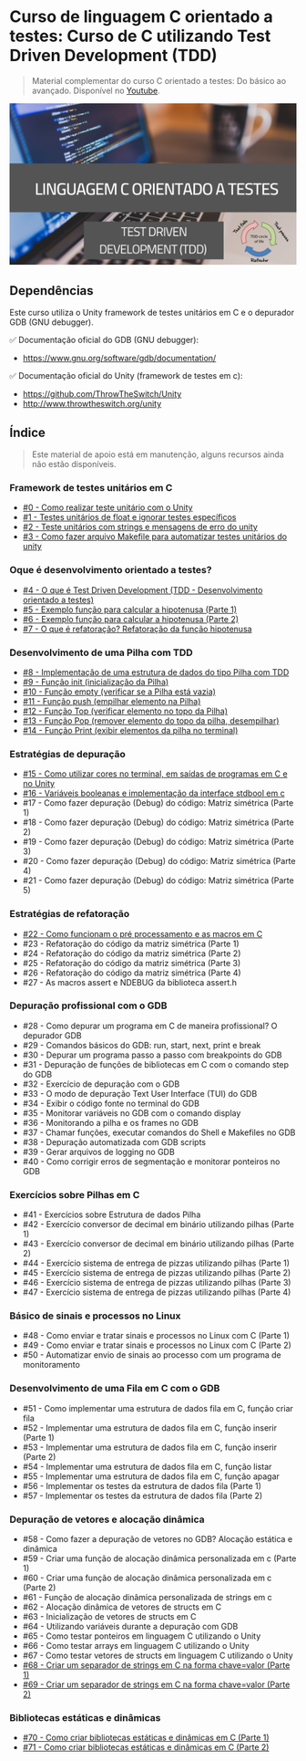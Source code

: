 # Curso de linguagem C orientado a testes: Curso de C utilizando Test Driven Development (TDD)

> Material complementar do curso C orientado a testes: Do básico ao avançado. Disponível no [Youtube](https://www.youtube.com/watch?v=WDf6UWpKR60&list=PLLCFxfe9wkl-7q7q7s9e6qYo43oLB60I3&index=1&t=29s).

<img src="https://github.com/Geofisicando/C-orientado-a-testes/blob/main/C_orientado_a_testes.png" width=800>

## Dependências

Este curso utiliza o Unity framework de testes unitários em C e o depurador GDB (GNU debugger).

✅ Documentação oficial do GDB (GNU debugger): 
- https://www.gnu.org/software/gdb/documentation/

✅ Documentação oficial do Unity (framework de testes em c):  
- https://github.com/ThrowTheSwitch/Unity
- http://www.throwtheswitch.org/unity

## Índice
> Este material de apoio está em manutenção, alguns recursos ainda não estão disponíveis.

### Framework de testes unitários em C
  - [#0 - Como realizar teste unitário com o Unity](https://github.com/Geofisicando/C-orientado-a-testes/blob/main/exemplos/intro/README.md#aula-0---como-realizar-teste-unit%C3%A1rio-com-o-unity)
  - [#1 - Testes unitários de float e ignorar testes específicos](https://github.com/Geofisicando/C-orientado-a-testes/tree/main/exemplos/float_ignore#aula-1---testes-unit%C3%A1rios-de-float-e-ignorar-testes-espec%C3%ADficos)
  - [#2 - Teste unitários com strings e mensagens de erro do unity](https://github.com/Geofisicando/C-orientado-a-testes/tree/main/exemplos/strings_mensagem#aula-2---teste-unit%C3%A1rios-com-strings-e-mensagens-de-erro-do-unity)
  - [#3 - Como fazer arquivo Makefile para automatizar testes unitários do unity](https://github.com/Geofisicando/C-orientado-a-testes/tree/main/exemplos/Makefile_automatizar_testes#aula-3---como-fazer-arquivo-makefile-para-automatizar-testes-unit%C3%A1rios-do-unity)

### Oque é desenvolvimento orientado a testes?

   - [#4 - O que é Test Driven Development (TDD - Desenvolvimento orientado a testes)](https://github.com/Geofisicando/C-orientado-a-testes/tree/main/slides#aula-4---o-que-%C3%A9-test-driven-development-tdd---desenvolvimento-orientado-a-testes)
   - [#5 - Exemplo função para calcular a hipotenusa (Parte 1)](https://github.com/Geofisicando/C-orientado-a-testes/tree/main/exemplos/hipotenusa#aula-5---exemplo-fun%C3%A7%C3%A3o-para-calcular-a-hipotenusa-parte-1)
   - [#6 - Exemplo função para calcular a hipotenusa (Parte 2)](https://github.com/Geofisicando/C-orientado-a-testes/tree/main/exemplos/hipotenusa#aula-6---exemplo-fun%C3%A7%C3%A3o-para-calcular-a-hipotenusa-parte-2)
   - [#7 - O que é refatoração? Refatoração da função hipotenusa](https://github.com/Geofisicando/C-orientado-a-testes/blob/main/slides/README.md#aula-7---o-que-%C3%A9-refatora%C3%A7%C3%A3o-refatora%C3%A7%C3%A3o-da-fun%C3%A7%C3%A3o-hipotenusa)

### Desenvolvimento de uma Pilha com TDD

   - [#8 - Implementação de uma estrutura de dados do tipo Pilha com TDD](https://github.com/Geofisicando/C-orientado-a-testes/tree/main/exemplos/pilha/intro#aula-8---implementa%C3%A7%C3%A3o-de-uma-estrutura-de-dados-do-tipo-pilha-com-tdd)
   - [#9 - Função init (inicialização da Pilha)](https://github.com/Geofisicando/C-orientado-a-testes/tree/main/exemplos/pilha/init#aula-9---fun%C3%A7%C3%A3o-init-inicializa%C3%A7%C3%A3o-da-pilha)
   - [#10 - Função empty (verificar se a Pilha está vazia)](https://github.com/Geofisicando/C-orientado-a-testes/tree/main/exemplos/pilha/empty#aula-10---fun%C3%A7%C3%A3o-empty-verificar-se-a-pilha-est%C3%A1-vazia)
   - [#11 - Função push (empilhar elemento na Pilha)](https://github.com/Geofisicando/C-orientado-a-testes/tree/main/exemplos/pilha/push#aula-11---fun%C3%A7%C3%A3o-push-empilhar-elemento-na-pilha)
   - [#12 - Função Top (verificar elemento no topo da Pilha)](https://github.com/Geofisicando/C-orientado-a-testes/tree/main/exemplos/pilha/top#aula-12---fun%C3%A7%C3%A3o-top-verificar-elemento-no-topo-da-pilha)
   - [#13 - Função Pop (remover elemento do topo da pilha, desempilhar)](https://github.com/Geofisicando/C-orientado-a-testes/tree/main/exemplos/pilha/pop#aula-13---fun%C3%A7%C3%A3o-pop-remover-elemento-do-topo-da-pilha-desempilhar)
   - [#14 - Função Print (exibir elementos da pilha no terminal)](https://github.com/Geofisicando/C-orientado-a-testes/tree/main/exemplos/pilha/final#aula-14---fun%C3%A7%C3%A3o-print-exibir-elementos-da-pilha-no-terminal)

### Estratégias de depuração

   - [#15 - Como utilizar cores no terminal, em saídas de programas em C e no Unity](https://github.com/Geofisicando/C-orientado-a-testes/blob/main/exemplos/unity_output_color/README.md#aula-15---como-utilizar-cores-no-terminal-em-sa%C3%ADdas-de-programas-em-c-e-no-unity)
   - [#16 - Variáveis booleanas e implementação da interface stdbool em c](https://github.com/Geofisicando/C-orientado-a-testes/tree/main/exemplos/stdbool#aula-16---vari%C3%A1veis-booleanas-e-implementa%C3%A7%C3%A3o-da-interface-stdbool-em-c)
   - #17 - Como fazer depuração (Debug) do código: Matriz simétrica (Parte 1)
   - #18 - Como fazer depuração (Debug) do código: Matriz simétrica (Parte 2)
   - #19 - Como fazer depuração (Debug) do código: Matriz simétrica (Parte 3)
   - #20 - Como fazer depuração (Debug) do código: Matriz simétrica (Parte 4)
   - #21 - Como fazer depuração (Debug) do código: Matriz simétrica (Parte 5)

### Estratégias de refatoração

   - [#22 - Como funcionam o pré processamento e as macros em C](https://github.com/Geofisicando/C-orientado-a-testes/tree/main/exemplos/pre_processador#aula-22---como-funcionam-o-pr%C3%A9-processamento-e-as-macros-em-c)
   - #23 - Refatoração do código da matriz simétrica (Parte 1)
   - #24 - Refatoração do código da matriz simétrica (Parte 2)
   - #25 - Refatoração do código da matriz simétrica (Parte 3)
   - #26 - Refatoração do código da matriz simétrica (Parte 4)
   - #27 - As macros assert e NDEBUG da biblioteca assert.h

### Depuração profissional com o GDB

   - #28 - Como depurar um programa em C de maneira profissional? O depurador GDB
   - #29 - Comandos básicos do GDB: run, start, next, print e break
   - #30 - Depurar um programa passo a passo com breakpoints do GDB
   - #31 - Depuração de funções de bibliotecas em C com o comando step do GDB
   - #32 - Exercício de depuração com o GDB
   - #33 - O modo de depuração Text User Interface (TUI) do GDB
   - #34 - Exibir o código fonte no terminal do GDB
   - #35 - Monitorar variáveis no GDB com o comando display
   - #36 - Monitorando a pilha e os frames no GDB
   - #37 - Chamar funções, executar comandos do Shell e Makefiles no GDB
   - #38 - Depuração automatizada com GDB scripts
   - #39 - Gerar arquivos de logging no GDB
   - #40 - Como corrigir erros de segmentação e monitorar ponteiros no GDB

### Exercícios sobre Pilhas em C

   - #41 - Exercícios sobre Estrutura de dados Pilha
   - #42 - Exercício conversor de decimal em binário utilizando pilhas (Parte 1)
   - #43 - Exercício conversor de decimal em binário utilizando pilhas (Parte 2)
   - #44 - Exercício sistema de entrega de pizzas utilizando pilhas (Parte 1)
   - #45 - Exercício sistema de entrega de pizzas utilizando pilhas (Parte 2)
   - #46 - Exercício sistema de entrega de pizzas utilizando pilhas (Parte 3)
   - #47 - Exercício sistema de entrega de pizzas utilizando pilhas (Parte 4)

### Básico de sinais e processos no Linux

   - #48 - Como enviar e tratar sinais e processos no Linux com C (Parte 1)
   - #49 - Como enviar e tratar sinais e processos no Linux com C (Parte 2)
   - #50 - Automatizar envio de sinais ao processo com um programa de monitoramento

### Desenvolvimento de uma Fila em C com o GDB

   - #51 - Como implementar uma estrutura de dados fila em C, função criar fila
   - #52 - Implementar uma estrutura de dados fila em C, função inserir (Parte 1)
   - #53 - Implementar uma estrutura de dados fila em C, função inserir (Parte 2)
   - #54 - Implementar uma estrutura de dados fila em C, função listar
   - #55 - Implementar uma estrutura de dados fila em C, função apagar
   - #56 - Implementar os testes da estrutura de dados fila (Parte 1)
   - #57 - Implementar os testes da estrutura de dados fila (Parte 2)

### Depuração de vetores e alocação dinâmica

   - #58 - Como fazer a depuração de vetores no GDB? Alocação estática e dinâmica
   - #59 - Criar uma função de alocação dinâmica personalizada em c (Parte 1)
   - #60 - Criar uma função de alocação dinâmica personalizada em c (Parte 2)
   - #61 - Função de alocação dinâmica personalizada de strings em c
   - #62 - Alocação dinâmica de vetores de structs em C
   - #63 - Inicialização de vetores de structs em C
   - #64 - Utilizando variáveis durante a depuração com GDB
   - #65 - Como testar ponteiros em linguagem C utilizando o Unity
   - #66 - Como testar arrays em linguagem C utilizando o Unity
   - #67 - Como testar vetores de structs em linguagem C utilizando o Unity
   - [#68 - Criar um separador de strings em C na forma chave=valor (Parte 1)](https://github.com/Geofisicando/C-orientado-a-testes/tree/main/exemplos/string_sep#aula-68---criar-um-separador-de-strings-em-c-na-forma-chavevalor-parte-1)
   - [#69 - Criar um separador de strings em C na forma chave=valor (Parte 2)](https://github.com/Geofisicando/C-orientado-a-testes/tree/main/exemplos/string_sep#aula-69---criar-um-separador-de-strings-em-c-na-forma-chavevalor-parte-2)

### Bibliotecas estáticas e dinâmicas

- [#70 - Como criar bibliotecas estáticas e dinâmicas em C (Parte 1)](https://github.com/Geofisicando/C-orientado-a-testes/blob/main/exemplos/bibliotecas_estaticas/README.md#aula-70---como-criar-bibliotecas-est%C3%A1ticas-e-din%C3%A2micas-em-c-parte-1)
- [#71 - Como criar bibliotecas estáticas e dinâmicas em C (Parte 2)](https://github.com/Geofisicando/C-orientado-a-testes/blob/main/exemplos/bibliotecas_dinamicas/README.md#aula-71---como-criar-bibliotecas-est%C3%A1ticas-e-din%C3%A2micas-em-c-parte-2)
